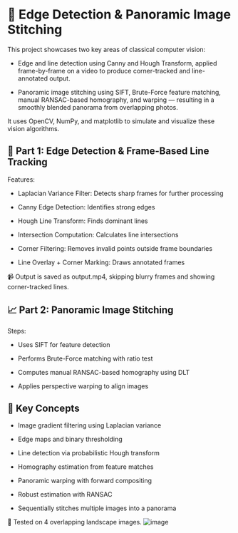 # 🧠 Edge Detection & Panoramic Image Stitching

This project showcases two key areas of classical computer vision:

* Edge and line detection using Canny and Hough Transform, applied frame-by-frame on a video to produce corner-tracked and line-annotated output.

* Panoramic image stitching using SIFT, Brute-Force feature matching, manual RANSAC-based homography, and warping — resulting in a smoothly blended panorama from overlapping photos.

It uses OpenCV, NumPy, and matplotlib to simulate and visualize these vision algorithms.

## 🎯 Part 1: Edge Detection & Frame-Based Line Tracking
Features:
* Laplacian Variance Filter: Detects sharp frames for further processing

* Canny Edge Detection: Identifies strong edges

* Hough Line Transform: Finds dominant lines

* Intersection Computation: Calculates line intersections

* Corner Filtering: Removes invalid points outside frame boundaries

* Line Overlay + Corner Marking: Draws annotated frames

📹 Output is saved as output.mp4, skipping blurry frames and showing corner-tracked lines.

## 📈 Part 2: Panoramic Image Stitching
Steps:
* Uses SIFT for feature detection

* Performs Brute-Force matching with ratio test

* Computes manual RANSAC-based homography using DLT

* Applies perspective warping to align images

## 🧠 Key Concepts
* Image gradient filtering using Laplacian variance

* Edge maps and binary thresholding

* Line detection via probabilistic Hough transform

* Homography estimation from feature matches

* Panoramic warping with forward compositing

* Robust estimation with RANSAC

* Sequentially stitches multiple images into a panorama

📸 Tested on 4 overlapping landscape images.
![image](https://github.com/user-attachments/assets/399290fd-1d4d-4713-bc68-fe8ae9283f69)
